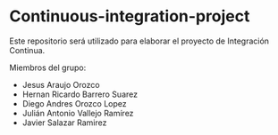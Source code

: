 # Continuous-integration-project
Este repositorio será utilizado para elaborar el proyecto de Integración Continua.

Miembros del grupo:
- Jesus Araujo Orozco
- Hernan Ricardo Barrero Suarez
- Diego Andres Orozco Lopez
- Julián Antonio Vallejo Ramírez
- Javier Salazar Ramirez
